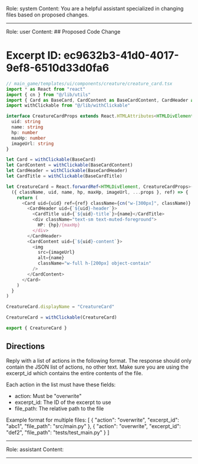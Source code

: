 Role: system
Content: You are a helpful assistant specialized in changing files based on proposed changes.
__________________
Role: user
Content: ## Proposed Code Change
# Excerpt ID: ec9632b3-41d0-4017-9ef8-6510d33d0fa6
```typescript
// main_game/templates/ui/components/creature/creature_card.tsx
import * as React from "react"
import { cn } from "@/lib/utils"
import { Card as BaseCard, CardContent as BaseCardContent, CardHeader as BaseCardHeader, CardTitle as BaseCardTitle } from "@/components/ui/card"
import withClickable from "@/lib/withClickable"

interface CreatureCardProps extends React.HTMLAttributes<HTMLDivElement> {
  uid: string
  name: string
  hp: number
  maxHp: number
  imageUrl: string
}

let Card = withClickable(BaseCard)
let CardContent = withClickable(BaseCardContent)
let CardHeader = withClickable(BaseCardHeader)
let CardTitle = withClickable(BaseCardTitle)

let CreatureCard = React.forwardRef<HTMLDivElement, CreatureCardProps>(
  ({ className, uid, name, hp, maxHp, imageUrl, ...props }, ref) => {
    return (
      <Card uid={uid} ref={ref} className={cn("w-[300px]", className)} {...props}>
        <CardHeader uid={`${uid}-header`}>
          <CardTitle uid={`${uid}-title`}>{name}</CardTitle>
          <div className="text-sm text-muted-foreground">
            HP: {hp}/{maxHp}
          </div>
        </CardHeader>
        <CardContent uid={`${uid}-content`}>
          <img
            src={imageUrl}
            alt={name}
            className="w-full h-[200px] object-contain"
          />
        </CardContent>
      </Card>
    )
  }
)

CreatureCard.displayName = "CreatureCard"

CreatureCard = withClickable(CreatureCard)

export { CreatureCard }
```

## Directions
Reply with a list of actions in the following format. The response should only contain the JSON list of actions, no other text.
Make sure you are using the excerpt_id which contains the entire contents of the file.

Each action in the list must have these fields:
- action: Must be "overwrite"
- excerpt_id: The ID of the excerpt to use
- file_path: The relative path to the file

Example format for multiple files:
[
    {
        "action": "overwrite",
        "excerpt_id": "abc1",
        "file_path": "src/main.py"
    },
    {
        "action": "overwrite",
        "excerpt_id": "def2",
        "file_path": "tests/test_main.py"
    }
]
__________________
Role: assistant
Content: 
__________________
